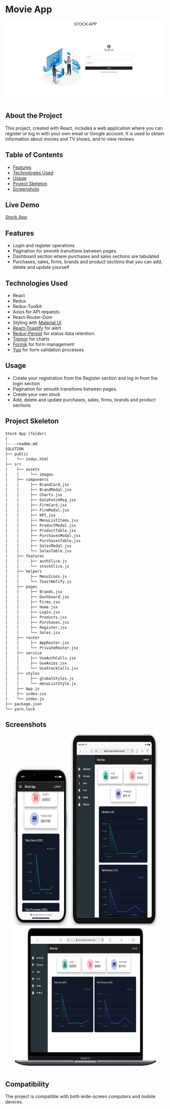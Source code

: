 # Movie App

<div align="center">
  <img src="./src/assets/stock-app.gif" />
</div>

## About the Project

This project, created with React, includes a web application where you can register or log in with your own email or Google account. It is used to obtain information about movies and TV shows, and to view reviews

## Table of Contents

- [Features](#features)
- [Technologies Used](#technologies-used)
- [Usage](#usage)
- [Project Skeleton](#project-skeleton)
- [Screenshots](#screenshots)

## Live Demo

[Stock App](https://stock-app-theta-ten.vercel.app/stock/)

## Features

- Login and register operations
- Pagination for smooth transitions between pages.
- Dashboard section where purchases and sales sections are tabulated
- Purchases, sales, firms, brands and product sections that you can add, delete and update yourself

## Technologies Used

- React
- Redux
- Redux-Toolkit
- Axios for API requests
- React-Router-Dom
- Styling with [Material UI](https://mui.com/)
- [React-Toastify](https://fkhadra.github.io/react-toastify/introduction/) for alert 
- [Redux-Persist](https://www.npmjs.com/package/redux-persist) for status data retention.
- [Tremor](https://www.tremor.so/) for charts
- [Formik](https://formik.org/) for form management 
- [Yup](https://www.npmjs.com/package/yup) for form validation processes

## Usage

- Create your registration from the Register section and log in from the login section
- Pagination for smooth transitions between pages.
- Create your own stock
- Add, delete and update purchases, sales, firms, brands and product sections

## Project Skeleton

```
Stock App (folder)
|
|----readme.md         
SOLUTION
├── public
│    └── index.html
├── src
│    ├── assets
│    │     └── images
│    ├── components
│    │     ├── BrandCard.jsx
│    │     ├── BrandModal.jsx
│    │     ├── Charts.jsx
│    │     ├── DataFetchMsg.jsx    
│    │     ├── FirmCard.jsx    
│    │     ├── FirmModal.jsx    
│    │     ├── KPI.jsx    
│    │     ├── MenuListItems.jsx    
│    │     ├── ProductModal.jsx    
│    │     ├── ProductTable.jsx    
│    │     ├── PurchasesModal.jsx    
│    │     ├── PurchasesTable.jsx    
│    │     ├── SalesModal.jsx    
│    │     └── SalesTable.jsx  
│    ├── features
│    │     ├── authSlice.js
│    │     └── stockSlice.js 
│    ├── helpers
│    │     ├── MenuIcons.js
│    │     └── ToastNotify.js
│    ├── pages
│    │     ├── Brands.jsx
│    │     ├── Dashboard.jsx
│    │     ├── Firms.jsx
│    │     ├── Home.jsx
│    │     ├── Login.jsx
│    │     ├── Products.jsx
│    │     ├── Purchases.jsx    
│    │     ├── Register.jsx    
│    │     └── Sales.jsx 
│    ├── router
│    │     ├── AppRouter.jsx
│    │     └── PrivateRouter.jsx
│    ├── service
│    │     ├── UseAuthCalls.jsx
│    │     ├── UseAxios.jsx
│    │     └── UseStockCalls.jsx
│    ├── styles
│    │     ├── globalStyles.js
│    │     └── menuListStyle.js
│    ├── App.js
│    ├── index.css
│    └── index.js
├── package.json
└── yarn.lock
```

## Screenshots

<div align="center">
  <img src="./src/assets/Screenshot_1.jpg"  width="35%" height="500" />
  <img src="./src/assets/Screenshot_2.jpg"  width="55%" height="600" />
  <img src="./src/assets/Screenshot_3.jpg"  width="90.5%" height="450" />
</div>

## Compatibility

The project is compatible with both wide-screen computers and mobile devices.